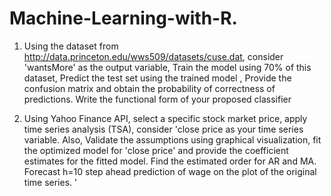 # Machine-Learning-with-R.
1. Using the dataset from http://data.princeton.edu/wws509/datasets/cuse.dat, consider  'wantsMore' as the output variable, Train the model using 70% of this dataset, Predict the test set using the trained model , Provide the confusion matrix and obtain the probability of correctness of predictions.  Write the functional form of your proposed classifier

2. Using Yahoo Finance API, select a specific stock market price,  apply
time series analysis (TSA), consider 'close price as your time series variable. Also,	Validate the assumptions using graphical visualization, fit the optimized model for 'close price' and provide the coefficient estimates for the fitted model. Find the estimated order for AR and MA. Forecast h=10 step ahead prediction of wage on the plot of the original time series.  '  
